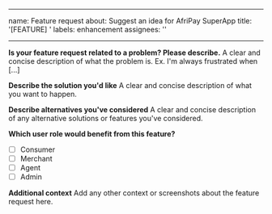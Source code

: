 
---
name: Feature request
about: Suggest an idea for AfriPay SuperApp
title: '[FEATURE] '
labels: enhancement
assignees: ''

---

**Is your feature request related to a problem? Please describe.**
A clear and concise description of what the problem is. Ex. I'm always frustrated when [...]

**Describe the solution you'd like**
A clear and concise description of what you want to happen.

**Describe alternatives you've considered**
A clear and concise description of any alternative solutions or features you've considered.

**Which user role would benefit from this feature?**
- [ ] Consumer
- [ ] Merchant
- [ ] Agent
- [ ] Admin

**Additional context**
Add any other context or screenshots about the feature request here.

